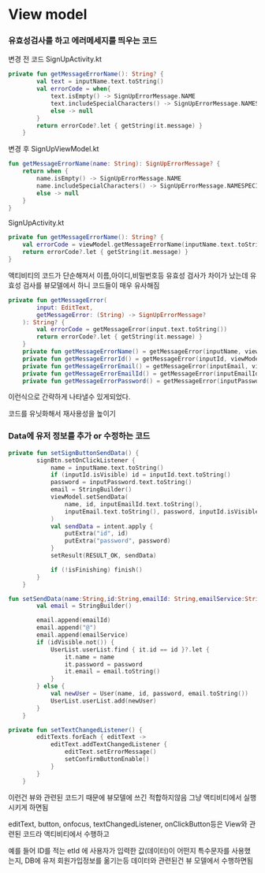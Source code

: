 View model
=

### 유효성검사를 하고 에러메세지를 띄우는 코드
변경 전 코드
SignUpActivity.kt
```kotlin
private fun getMessageErrorName(): String? {
        val text = inputName.text.toString()
        val errorCode = when{
            text.isEmpty() -> SignUpErrorMessage.NAME
            text.includeSpecialCharacters() -> SignUpErrorMessage.NAMESPECIAL
            else -> null
        }
        return errorCode?.let { getString(it.message) }
    }
```

변경 후
SignUpViewModel.kt
```kotlin
fun getMessageErrorName(name: String): SignUpErrorMessage? {
    return when {
        name.isEmpty() -> SignUpErrorMessage.NAME
        name.includeSpecialCharacters() -> SignUpErrorMessage.NAMESPECIAL
        else -> null
    }
}
```

SignUpActivity.kt
```kotlin
private fun getMessageErrorName(): String? {
    val errorCode = viewModel.getMessageErrorName(inputName.text.toString())
    return errorCode?.let { getString(it.message) }
}
```
액티비티의 코드가 단순해져서 이름,아이디,비밀번호등 유효성 검사가 차이가 났는데 유효성 검사를 뷰모델에서 하니 코드들이 매우 유사해짐

```kotlin
private fun getMessageError(
        input: EditText,
        getMessageError: (String) -> SignUpErrorMessage?
    ): String? {
        val errorCode = getMessageError(input.text.toString())
        return errorCode?.let { getString(it.message) }
    }
    private fun getMessageErrorName() = getMessageError(inputName, viewModel::getMessageErrorName)
    private fun getMessageErrorId() = getMessageError(inputId, viewModel::getMessageErrorId)
    private fun getMessageErrorEmail() = getMessageError(inputEmail, viewModel::getMessageErrorEmail)
    private fun getMessageErrorEmailId() = getMessageError(inputEmailId, viewModel::getMessageErrorEmailId)
    private fun getMessageErrorPassword() = getMessageError(inputPassword, viewModel::getMessageErrorPassword)
```
이런식으로 간략하게 나타낼수 있게되었다.

코드를 유닛화해서 재사용성을 높이기

### Data에 유저 정보를 추가 or 수정하는 코드
```kotlin
private fun setSignButtonSendData() {
        signBtn.setOnClickListener {
            name = inputName.text.toString()
            if (inputId.isVisible) id = inputId.text.toString()
            password = inputPassword.text.toString()
            email = StringBuilder()
            viewModel.setSendData(
                name, id, inputEmailId.text.toString(),
                inputEmail.text.toString(), password, inputId.isVisible
            )
            val sendData = intent.apply {
                putExtra("id", id)
                putExtra("password", password)
            }
            setResult(RESULT_OK, sendData)

            if (!isFinishing) finish()
        }
    }
```
```kotlin
fun setSendData(name:String,id:String,emailId: String,emailService:String,password: String, idVisible: Boolean) {
        val email = StringBuilder()

        email.append(emailId)
        email.append("@")
        email.append(emailService)
        if (idVisible.not()) {
            UserList.userList.find { it.id == id }?.let {
                it.name = name
                it.password = password
                it.email = email.toString()
            }
        } else {
            val newUser = User(name, id, password, email.toString())
            UserList.userList.add(newUser)
        }
    }
```







```kotlin
private fun setTextChangedListener() {
        editTexts.forEach { editText ->
            editText.addTextChangedListener {
                editText.setErrorMessage()
                setConfirmButtonEnable()
            }
        }
    }
```
이런건 뷰와 관련된 코드기 때문에 뷰모델에 쓰긴 적합하지않음
그냥 액티비티에서 실행시키게 하면됨

editText, button, onfocus, textChangedListener, onClickButton등은 View와 관련된 코드라 액티비티에서 수행하고

예를 들어 ID를 적는 etId 에 사용자가 입력한 값(데이터)이 어떤지 특수문자를 사용했는지, DB에 유저 회원가입정보를 옮기는등
데이터와 관련된건 뷰 모델에서 수행하면됨

